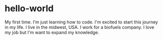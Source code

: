 # hello-world
My first time. 
 I'm just learning how to code. I'm excited to start this journey in my life. I live in the midwest, USA. I work for a biofuels company. I love my job but I'm want to expand my knowledge. 
